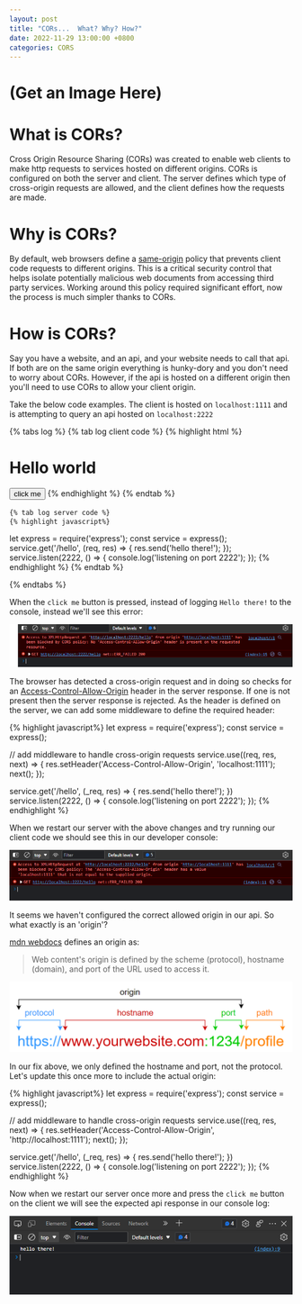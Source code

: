 ```yaml
---
layout: post
title: "CORs...  What? Why? How?"
date: 2022-11-29 13:00:00 +0800
categories: CORS
---
```


# (Get an Image Here)

# What is CORs?

Cross Origin Resource Sharing (CORs) was created to enable web clients to make http requests to services hosted on different origins. CORs is configured on both the server and client. The server defines which type of cross-origin requests are allowed, and the client defines how the requests are made.

# Why is CORs?

By default, web browsers define a [same-origin](https://developer.mozilla.org/en-US/docs/Web/Security/Same-origin_policy) policy that prevents client code requests to different origins. This is a critical security control that helps isolate potentially malicious web documents from accessing third party services. Working around this policy required significant effort, now the process is much simpler thanks to CORs.

# How is CORs?

Say you have a website, and an api, and your website needs to call that api. If both are on the same origin everything is hunky-dory and you don't need to worry about CORs. However, if the api is hosted on a different origin then you'll need to use CORs to allow your client origin.

Take the below code examples. The client is hosted on `localhost:1111` and is attempting to query an api hosted on `localhost:2222`

{% tabs log %}
    {% tab log client code %}
    {% highlight html %}
<!DOCTYPE html>
<head>
</head>
<script>
    const btnClick = () => {
    let xhr = new XMLHttpRequest();
    // cross-origin GET request
    xhr.open('GET', 'http://localhost:2222/hello', true);
    xhr.onload = function() {
        console.log(xhr.responseText);
    }
    xhr.send();
}
</script>
<body>
    <h1>Hello world</h1>
    <button onclick="btnClick()">click me</button>
</body>
    {% endhighlight %}
    {% endtab %}

    {% tab log server code %}
    {% highlight javascript%}
let express = require('express');
const service = express();
service.get('/hello', (req, res) => {
    res.send('hello there!');
});
service.listen(2222, () => {
    console.log('listening on port 2222');
});
    {% endhighlight %}
    {% endtab %}

{% endtabs %}

When the `click me` button is pressed, instead of logging `Hello there!` to the console, instead we'll see this error:

![cross-origin error: no 'Access-Control-Allow-Origin' header](/assets/cors-error-no-header.PNG)

The browser has detected a cross-origin request and in doing so checks for an [Access-Control-Allow-Origin](https://developer.mozilla.org/en-US/docs/Web/HTTP/Headers/Access-Control-Allow-Origin) header in the server response. If one is not present then the server response is rejected. As the header is defined on the server, we can add some middleware to define the required header: 

{% highlight javascript%}
let express = require('express');
const service = express();

// add middleware to handle cross-origin requests
service.use((req, res, next) => {
    res.setHeader('Access-Control-Allow-Origin', 'localhost:1111');
    next();
});

service.get('/hello', (_req, res) => {
    res.send('hello there!');
})
service.listen(2222, () => {
    console.log('listening on port 2222');
});
{% endhighlight %}

When we restart our server with the above changes and try running our client code we should see this in our developer console:

![cross-origin error: allowed origin not equal to supplied origin](/assets/cors-wrong-header-error.PNG)

It seems we haven't configured the correct allowed origin in our api. So what exactly is an 'origin'?

[mdn webdocs](https://developer.mozilla.org/en-US/docs/Glossary/Origin) defines an origin as: 
> Web content's origin is defined by the scheme (protocol), hostname (domain), and port of the URL used to access it.

![the origin is composed of the protocol hostname and port of a url](/assets/cors-url-origin.PNG)

In our fix above, we only defined the hostname and port, not the protocol. Let's update this once more to include the actual origin: 

{% highlight javascript%}
let express = require('express');
const service = express();

// add middleware to handle cross-origin requests
service.use((req, res, next) => {
    res.setHeader('Access-Control-Allow-Origin', 'http://localhost:1111');
    next();
});

service.get('/hello', (_req, res) => {
    res.send('hello there!');
})
service.listen(2222, () => {
    console.log('listening on port 2222');
});
{% endhighlight %}

Now when we restart our server once more and press the `click me` button on the client we will see the expected api response in our console log:

![valid cross-origin request](/assets/cors-valid-response.PNG)

<script src="/assets/js/tabs.js"></script>
<link rel="stylesheet" href="/assets/css/tabs.css">